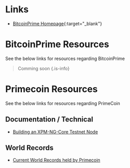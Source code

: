 <!-- TITLE: Home -->
<!-- SUBTITLE: Welcome to the Primecoin & Bitcoin Prime Community Wiki.   -->

# Links
* [BitcoinPrime Homepage](https://www.bitcoinprime.org/ "BitcoinPrime's Homepage"){:target="_blank"}
# BitcoinPrime Resources
See the below links for resources regarding BitcoinPrime

> Comming soon
{.is-info}
# Primecoin Resources
See the below links for resources regarding PrimeCoin

## Documentation / Technical 
* [Building an XPM-NG-Core Testnet Node](documentation/building-primecoin-ng-core)
## World Records
* [Current World Records held by Primecoin](documentation/building-primecoin-ng-core)
